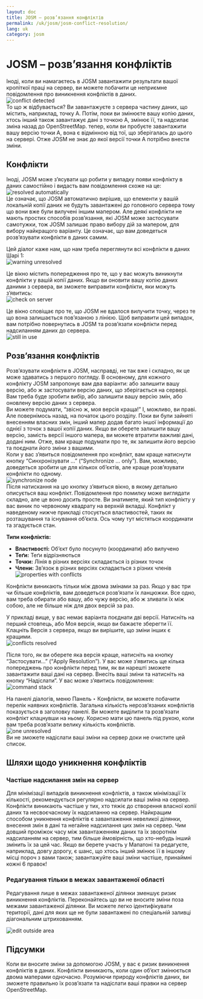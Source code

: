 ```yaml
---
layout: doc
title: JOSM – розв’язання конфліктів
permalink: /uk/josm/josm-conflict-resolution/
lang: uk
category: josm
---
```


JOSM – розв’язання конфліктів
====================


Іноді, коли ви намагаєтесь в JOSM завантажити результати вашої кропіткої праці на сервер, ви можете побачити це неприємне повідомлення про виникнення конфліктів в даних.  
![conflict detected][]  
То що ж відбувається? Ви завантажуєте з сервера частину даних, що містить, наприклад, точку А. Потім, поки ви змінюєте вашу копію даних, хтось інший також завантажує дані з точкою А, змінює її, та надсилає зміна назад до OpenStreetMap. тепер, коли ви пробуєте завантажити вашу версію точки А, вона є відмінною від тої, що зберігалась до цього на сервері. Отже JOSM не знає до якої версії точки А потрібно внести зміни.  

Конфлікти
----------

Іноді, JOSM може з’ясувати що робити у випадку появи конфлікту в даних самостійно і видасть вам повідомлення схоже на це:  
![resolved automatically][]  
Це означає, що JOSM автоматично вирішив, що елементи у вашій локальній копії даних не будуть завантажені до головного сервера тому що вони вже були вилучені іншим мапером. Але деякі конфлікти не мають простих способів розв’язання, які JOSM може застосувати самотужки, тож JOSM залишає право вибору дій за мапером, для вибору найкращого варіанту. Це означає, що вам доведеться розв’язувати конфлікти в даних самим.  

Цей діалог каже нам, що нам треба переглянути всі конфлікти в даних Шарі 1:  
![warning unresolved][]  

Це вікно містить попередження про те, що у вас можуть виникнути конфлікти у вашій копії даних. Якщо ви оновити вашу копію даних даними з сервера, ви зможете виправити конфлікти, яки можуть з’явитись:  
![check on server][]  

Це вікно сповіщає про те, що JOSM не вдалося вилучити точку, через те що вона залишається пов’язаною з лінією. Щоб виправити цей випадок, вам потрібно повернутись  в JOSM та розв’язати конфлікти перед надсиланням даних до сервера.  
![still in use][]  

Розв’язання конфліктів
--------------------

Розв’язувати конфлікти в JOSM, насправді, не так вже і складно, як це може здаватись з першого погляду. В основному, для кожного конфлікту JOSM запропонує вам два варіанти: або залишити вашу версію, або ж застосувати версію даних, що зберігається на сервері. Вам треба буде зробити вибір, або залишити вашу версію змін, або оновлену версію даних з сервера.  
Ви можете подумати, “звісно ж, моя версія краща!” І, можливо, ви праві. Але повернімось назад, на початок цього розділу. Поки ви були зайняті внесенням власних змін, інший мапер додав багато іншої інформації до однієї з точок з вашої копії даних. Якщо ви оберете залишити вашу версію, замість версії іншого мапера, ви можете втратити важливі дані, додані ним. Отже, вам краще подумати про те, як залишити його версію та поєднати його зміни з вашими.  
Коли у вас з’явиться повідомлення про конфлікт, вам краще натиснути кнопку “Синхронізувати …” (“Synchronize ... only”). Вам, можливо, доведеться зробити це для кількох об’єктів, але краще розв’язувати конфлікти по одному.  
![synchronize node][]  
Після натискання на цю кнопку з’явиться вікно, в якому детально описується ваш конфлікт. Повідомлення про помилку може виглядати складно, але це воно досить просте. Ви знатимете, який тип конфлікту у вас виник по червоному квадрату на верхній вкладці. Конфлікт у наведеному нижче прикладі стосується властивостей, таких як розташування та існування об’єкта. Ось чому тут містяться координати та згадується стан.  

**Типи конфліктів:**

- **Властивості:**  Об’єкт було посунуто (координати) або вилучено  
- **Теґи:**  Теґи відрізняються  
- **Точки:**  Лінія в різних версіях складається із різних точок  
- **Члени:**  Зв’язок в різних версіях складається з різних членів  
![properties with conflicts][]  

Конфлікти виникають тільки між двома змінами за раз. Якщо у вас три чи більше конфліктів, вам доведеться розв’язати їх ланцюжки. Все одно, вам треба обирати або вашу, або чужу версію, або ж зливати їх між собою, але не більше ніж для двох версій за раз.   

У прикладі вище, у вас немає варіанта поєднати дві версії. Натисніть на перший стовпець, або Моя версія, якщо ви бажаєте зберегти її. Клацніть Версія з сервера, якщо ви вирішите, що зміни інших є кращими.  
![conflicts resolved][]  

Після того, як ви оберете яка версія краще, натисніть на кнопку “Застосувати…” (“Apply Resolution”). У вас може з’явитись ще кілька попереджень про конфлікти перед тим, як ви нарешті зможете завантажити ваші дані на сервер. Внесіть ваші зміни та натисніть на кнопку “Надіслати”. У вас може з’явитись повідомлення:  
![command stack][]  

На панелі діалогів, меню Панель ‣ Конфлікти, ви можете побачити перелік наявних конфліктів. Загальна кількість нерозв’язаних конфліктів показується в заголовку панелі. Ви можете виділити та розв’язати конфлікт клацнувши на ньому. Корисно мати цю панель під рукою, коли вам треба розв’язати велику кількість конфліктів.  
![one unresolved][]  
Ви не зможете надіслати ваші зміни на сервер доки не очистите цей список.  

Шляхи щодо уникнення конфліктів
------------------------

### Частіше надсилання змін на сервер

Для мінімізації випадків виникнення конфліктів, а також мінімізації їх кількості, рекомендується регулярно надсилати ваші зміна на сервер. Конфлікти виникають частіше у тих, хто тяжіє до створення власної копії даних та несвоєчасному їх надсиланню на сервер. Найкращим способом уникнення конфліктів є завантаження невеликої ділянки, внесення змін в дані та негайне надсилання цих змін на сервер. Чим довший проміжок часу між завантаженням даних та їх зворотнім надсиланням на сервер, тим більше ймовірність, що хто-небудь інший змінить їх за цей час. Якщо ви берете участь у Мапатоні та редагуєте, наприклад, довгу дорогу, є шанс, що хтось інший змінює її в іншому місці пороч з вами також; завантажуйте ваші зміни частіше, принаймні кожні 6 правок!  

### Редагування тільки в межах завантаженої області

Редагування лише в межах завантаженої ділянки зменшує ризик виникнення конфліктів. Переконайтесь що ви не вносите зміни поза межами завантаженої ділянки. Ви можете легко ідентифікувати території, дані для яких ще не були завантажені по спеціальній заливці діагональним штрихованням.   

![edit outside area][]  

Підсумки
--------
Коли ви вносите зміни за допомогою JOSM, у вас є ризик виникнення конфліктів в даних. Конфлікти виникають, коли один об’єкт змінюється двома маперами одночасно. Розуміючи природу конфліктів даних, ви зможете правильно їх розв’язати та надіслати ваші правки на сервер OpenStreetMap.  


<!-- More stuff, could go into an additional chapter - DO NOT TRANSLATE
## Appendix. More Specific Conflicts

### Tag Conflicts

If the tags of one version of an objects are different from the tags of
another version, the Conflict dialog shows a ![]({{site.baseurl}}/images/intermediate/en_conflict_resolution_image08.png)in
the tab Tags. Click on the tab to display a dialog for resolving tag
conflicts.

There are three tables displayed in this dialog, from left to right:

1.  My version: shows the tags of the first object version participating
    in this conflict. These are usually the tags of the object version
    in your local data set.
2.  Merged version: shows the merged tags. This table is initially
    empty. The more tag conflicts you resolve, the more tag values will
    we be displayed in this table.
3.  Their version: shows the tags of the second object version
    participating in this conflict. These are usually the tags of the
    object version currently stored on the server.

In the example below both versions have a tag "name". The values in the
two object versions are different, though, and JOSM therefore displays
the row with a red background. The value of the first version is
"Secondary School", the opposite version has a value "Elementary
School". You now have to decide which of these values you want to keep
and which you want to discard.

![]({{site.baseurl}}/images/intermediate/en_conflict_resolution_image07.png)

Click on the value you want to keep, in the example for instance on the
value on the left. If you either double-click on the value or click on
![]({{site.baseurl}}/images/intermediate/en_conflict_resolution_image21.png), you decide to keep the value and to discard the
opposite value. The table in the middle now displays the value to keep
and the background color turns to green.

![]({{site.baseurl}}/images/intermediate/en_conflict_resolution_image10.png)

When the button Apply Resolutionis enabled you can apply your decision.
The values you've chosen will be applied and the dialog will be closed.

![]({{site.baseurl}}/images/intermediate/en_conflict_resolution_image03.png)

## Resolving differences in the node list of two versions of a way

If you see the symbol ![]({{site.baseurl}}/images/intermediate/en_conflict_resolution_image08.png)in the tab Nodesthen you
have to resolve differences in the list of
[nodes](http://josm.openstreetmap.de/wiki/Help/Concepts/Object)of two
[ways](http://josm.openstreetmap.de/wiki/Help/Concepts/Object). There
are three columns in the respective panel (see screen shot below):

1.  the leftmost table displays the list of nodes of the the local
    object version
2.  the rightmost table displays the list of nodes of the the server
    object version
3.  the table in the middle shows the list of nodes of the merged ways

Initially, the middle table is empty. You should now decide which nodes
to keep from the local dataset (the leftmost table) and which from the
server dataset (the rightmost table).

![]({{site.baseurl}}/images/intermediate/en_conflict_resolution_image24.png)

### The standard workflow

The standard workflow to resolve conflicts in the node lists of two
[object
versions](http://josm.openstreetmap.de/wiki/Help/Concepts/Object)consists
of three steps:

1.  Pick nodes from either object version and reorder the resulting node
    list if necessary
2.  Freezethe resulting merged node list by clicking on the button
    ![]({{site.baseurl}}/images/intermediate/en_conflict_resolution_image16.png). When you freeze the merged node list you
    tell JOSM that all conflicts in the node list are resolved.
3.  Apply the resolution

### A simple workflow: Keep the node list from your local object version

The following example shows the workflow when you decide to keep all nodes in the same order from your local object version.

-   First, select all elements in the leftmost table (either using the mouse or by 
    pressing Ctrl-A in the table) (see next screen shot):

    ![]({{site.baseurl}}/images/intermediate/en_conflict_resolution_image04.png)

-   Then, click 
    ![]({{site.baseurl}}/images/intermediate/en_conflict_resolution_image19.png)
    to copy the selected nodes to the middle table with the merged nodes:

    ![]({{site.baseurl}}/images/intermediate/en_conflict_resolution_image01.png)

-   Finally, click
    ![]({{site.baseurl}}/images/intermediate/en_conflict_resolution_image16.png)
    to freeze the resulting merged node list:

    ![]({{site.baseurl}}/images/intermediate/en_conflict_resolution_image20.png)

    The symbol in the nodes tab now switched to 
    ![]({{site.baseurl}}/images/intermediate/en_conflict_resolution_image00.png)
    and you can apply the merge decisions.

### Support for comparing node lists

It can be difficult to find the differences between the node list of of two object versions, in particular for ways with many nodes.

The Conflict Dialog supports you in finding the differences. It can compare two of the node lists displayed ("my" node list, the merged node list, and "their" node list) and it can render the differences between them with specific background colors.

From the following combo box you can select which pair of node lists to compare:

![]({{site.baseurl}}/images/intermediate/en_conflict_resolution_image15.png)

1.  My with Their: compares the leftmost table with the rightmost table
    in the Conflict Dialog
2.  My with Merged: compares the leftmost table with the middle table in
    the Conflict Dialog
3.  Their with Merge: compares the middle table with the rightmost table
    in the Conflict Dialog

Depending on the position of a node in the list different background
colors are used:

1.  The node is in this list only. It isn't present in the opposite list:
    ![]({{site.baseurl}}/images/intermediate/en_conflict_resolution_image13.png)
2.  The node is in both lists, but it is on different positions:
    ![]({{site.baseurl}}/images/intermediate/en_conflict_resolution_image02.png)
3.  White background means that a node is in both lists at the same
    position.

    ![]({{site.baseurl}}/images/intermediate/en_conflict_resolution_image17.png)

-->

[conflict detected]: /images/josm/conflict-detected.png
[resolved automatically]: /images/josm/resolved-automatically.png
[warning unresolved]: /images/josm/warning-unresolved.png
[check on server]: /images/josm/check-on-server.png
[still in use]: /images/josm/still-in-use.png
[synchronize node]: /images/josm/synchronize-node.png
[properties with conflicts]: /images/josm/properties-with-conflicts.png
[conflicts resolved]: /images/josm/conflicts-resolved.png
[synchronize node]: /images/josm/synchronize-node.png
[command stack]: /images/josm/command-stack.png
[one unresolved]: /images/josm/one-unresolved.png
[edit outside area]: /images/josm/edit-outside-area.png